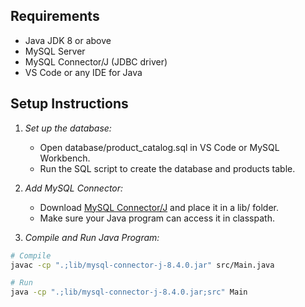 ## Requirements

- Java JDK 8 or above
- MySQL Server
- MySQL Connector/J (JDBC driver)
- VS Code or any IDE for Java

## Setup Instructions

1. *Set up the database:*

   - Open database/product_catalog.sql in VS Code or MySQL Workbench.
   - Run the SQL script to create the database and products table.

2. *Add MySQL Connector:*

   - Download [MySQL Connector/J](https://dev.mysql.com/downloads/connector/j/) and place it in a lib/ folder.
   - Make sure your Java program can access it in classpath.

3. *Compile and Run Java Program:*

```bash
# Compile
javac -cp ".;lib/mysql-connector-j-8.4.0.jar" src/Main.java

# Run
java -cp ".;lib/mysql-connector-j-8.4.0.jar;src" Main
